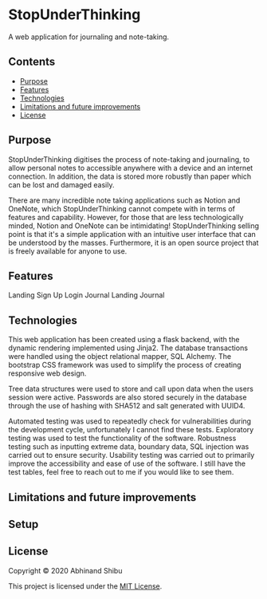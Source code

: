 # StopUnderThinking

A web application for journaling and note-taking.

## Contents
* [Purpose](#purpose)
* [Features](#features)
* [Technologies](#technologies)
* [Limitations and future improvements](#limitations-and-future-improvements)
* [License](#license)

## Purpose

StopUnderThinking digitises the process of note-taking and journaling, to allow personal notes to accessible anywhere with a device and an internet connection. In addition, the data is stored more robustly than paper which can be lost and damaged easily.

There are many incredible note taking applications such as Notion and OneNote, which StopUnderThinking cannot compete with in terms of features and capability. However, for those that are less technologically minded, Notion and OneNote can be intimidating! StopUnderThinking selling point is that it's a simple application with an intuitive user interface that can be understood by the masses. Furthermore, it is an open source project that is freely available for anyone to use.

## Features

Landing
Sign Up
Login
Journal Landing
Journal

## Technologies

This web application has been created using a flask backend, with the dynamic rendering implemented using Jinja2. The database transactions were handled using the object relational mapper, SQL Alchemy. The bootstrap CSS framework was used to simplify the process of creating responsive web design.

Tree data structures were used to store and call upon data when the users session were active. Passwords are also stored securely in the database through the use of hashing with SHA512 and salt generated with UUID4. 

Automated testing was used to repeatedly check for vulnerabilities during the development cycle, unfortunately I cannot find these tests. Exploratory testing was used to test the functionality of the software. Robustness testing such as inputting extreme data, boundary data, SQL injection was carried out to ensure security. Usability testing was carried out to primarily improve the accessibility and ease of use of the software. I still have the test tables, feel free to reach out to me if you would like to see them.

## Limitations and future improvements

## Setup

## License

Copyright © 2020 Abhinand Shibu

This project is licensed under the [MIT License](License).
